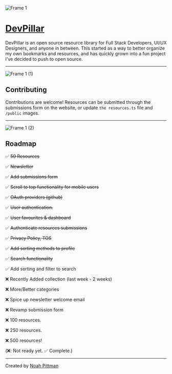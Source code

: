 ![Frame 1](https://github.com/noahpittman/devpillar/assets/98414850/023c60d2-f3ad-496b-b5ad-c4bf3e390b1f)
# [DevPillar](https://devpillar.org)

DevPillar is an open source resource library for Full Stack Developers, UI/UX Designers, and anyone in between. This started as a way to better organize my own bookmarks and resources, and has quickly grown into a fun project I've decided to push to open source.

---
![Frame 1 (1)](https://github.com/noahpittman/devpillar/assets/98414850/79b6754a-07b8-46c4-adf2-0f596da42dcc)
## Contributing

Contributions are welcome! Resources can be submitted through the submissions form on the website, or update `the resources.ts` file and `/public` images.

---
![Frame 1 (2)](https://github.com/noahpittman/devpillar/assets/98414850/84a8fc6b-0e66-4d57-9c5c-0d017cc40e41)
## Roadmap

✅ ~~50 Resources~~

✅ ~~Newsletter~~

✅ ~~Add submissions form~~

✅ ~~Scroll to top functionality for mobile users~~

✅ ~~OAuth providers (github)~~

✅ ~~User authentication.~~

✅ ~~User favourites & dashboard~~

✅ ~~Authenticate resources submissions~~

✅ ~~Privacy Policy, TOS~~

✅ ~~Add sorting methods to profile~~

✅ ~~Search functionality~~

✅ Add sorting and filter to search

❌ Recently Added collection (last week - 2 weeks)

❌ More/Better categories

❌ Spice up newsletter welcome email

❌ Revamp submission form

❌ 100 resources.

❌ 250 resources.

❌ 500 resources!

(❌: Not ready yet. ✅ Complete.)

---
Created by [Noah Pittman](https://npitt.dev)

